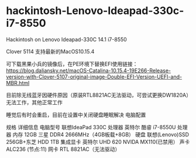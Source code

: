 # hackintosh-Lenovo-Ideapad-330c-i7-8550
Hackintosh on Lenovo Ideapad-330C 14.1 i7-8550

Clover 5114 支持最新的MacOS10.15.4

可下载黑果小兵的镜像后，在PE环境下替换EFI使用链接：https://blog.daliansky.net/macOS-Catalina-10.15.4-19E266-Release-version-with-Clover-5107-original-image-Double-EFI-Version-UEFI-and-MBR.html

目前除无线蓝牙因硬件原因（原装RTL8821AC无法驱动，可尝试更换DW1820A）无法工作，其他正常工作

睡觉后有时会重启，目前在设置中关闭硬盘睡眠解决
电脑配置

规格	详细信息
电脑型号	联想IdeaPad 330C
处理器	英特尔 酷睿 i7-8550U 处理器
内存	12GB 三星 DDR4 2666MHz（4GB板载+8GB）
硬盘	联想(Lenovo)SSD 256GB+东芝 HDD 1TB
集成显卡	英特尔 UHD 620 NVIDA MX110(已禁用）
声卡	ALC236 (节点:11)
网卡	RTL 8821AC（无法驱动）
